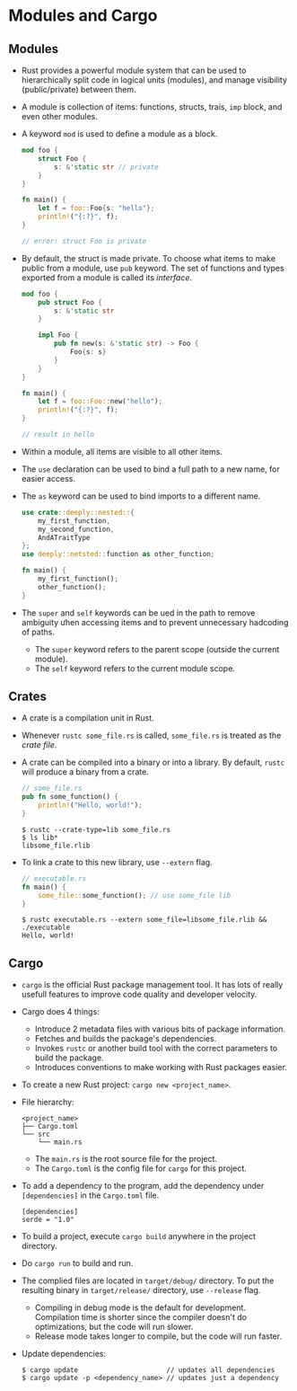 # Modules and Cargo

## Modules

- Rust provides a powerful module system that can be used to hierarchically split code in logical units (modules), and manage visibility (public/private) between them.
- A module is collection of items: functions, structs, trais, `imp` block, and even other modules.
- A keyword `mod` is used to define a module as a block.

    ```Rust
    mod foo {
        struct Foo {
            s: &'static str // private 
        }
    }

    fn main() {
        let f = foo::Foo{s: "hello"};
        println!("{:?}", f);
    }

    // error: struct Foo is private
    ```

- By default, the struct is made private. To choose what items to make public from a module, use `pub` keyword. The set of functions and types exported from a module is called its *interface*.

    ```Rust
    mod foo {
        pub struct Foo {
            s: &'static str
        }

        impl Foo {
            pub fn new(s: &'static str) -> Foo {
                Foo{s: s}
            }
        }
    }

    fn main() {
        let f = foo::Foo::new("hello");
        println!("{:?}", f);
    }

    // result in hello
    ```

- Within a module, all items are visible to all other items.
- The `use` declaration can be used to bind a full path to a new name, for easier access.
- The `as` keyword can be used to bind imports to a different name.

    ```Rust
    use crate::deeply::nested::{
        my_first_function,
        my_second_function,
        AndATraitType
    };
    use deeply::netsted::function as other_function;

    fn main() {
        my_first_function();
        other_function();
    }
    ```

- The `super` and `self` keywords can be ued in the path to remove ambiguity ưhen accessing items and to prevent unnecessary hadcoding of paths.
  - The `super` keyword refers to the parent scope (outside the current module).
  - The `self` keyword refers to the current module scope.

## Crates

- A crate is a compilation unit in Rust.
- Whenever `rustc some_file.rs` is called, `some_file.rs` is treated as the *crate file*.
- A crate can be compiled into a binary or into a library. By default, `rustc` will produce a binary from a crate.

    ```Rust
    // some_file.rs
    pub fn some_function() {
        println!("Hello, world!");
    }
    ```

    ```text
    $ rustc --crate-type=lib some_file.rs
    $ ls lib*
    libsome_file.rlib
    ```

- To link a crate to this new library, use `--extern` flag.

    ```Rust
    // executable.rs
    fn main() {
        some_file::some_function(); // use some_file lib
    }
    ```

    ```text
    $ rustc executable.rs --extern some_file=libsome_file.rlib && ./executable
    Hello, world!
    ```

## Cargo

- `cargo` is the official Rust package management tool. It has lots of really usefull features to improve code quality and developer velocity.
- Cargo does 4 things:
  - Introduce 2 metadata files with various bits of package information.
  - Fetches and builds the package's dependencies.
  - Invokes `rustc` or another build tool with the correct parameters to build the package.
  - Introduces conventions to make working with Rust packages easier.
- To create a new Rust project: `cargo new <project_name>`.
- File hierarchy:

    ```text
    <project_name>
    ├── Cargo.toml
    └── src
        └── main.rs
    ```

  - The `main.rs` is the root source file for the project.
  - The `Cargo.toml` is the config file for `cargo` for this project.

- To add a dependency to the program, add the dependency under `[dependencies]` in the `Cargo.toml` file.

    ```text
    [dependencies]
    serde = "1.0"
    ```

- To build a project, execute `cargo build` anywhere in the project directory.
- Do `cargo run` to build and run.
- The complied files are located in `target/debug/` directory. To put the resulting binary in `target/release/` directory, use `--release` flag.
  - Compiling in debug mode is the default for development. Compilation time is shorter since the compiler doesn't do optimizations, but the code will run slower.
  - Release mode takes longer to compile, but the code will run faster.
- Update dependencies:

    ```text
    $ cargo update                      // updates all dependencies
    $ cargo update -p <dependency_name> // updates just a dependency
    ```
